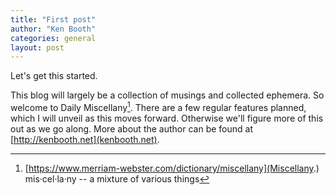 ```yaml
---
title: "First post"
author: "Ken Booth"
categories: general
layout: post
---
```


Let's get this started.

This blog will largely be a collection of musings and collected ephemera. So welcome to Daily Miscellany[^1]. There are a few regular features planned, which I will unveil as this moves forward. Otherwise we'll figure more of this out as we go along. More about the author can be found at [http://kenbooth.net](kenbooth.net).

[^1]: [https://www.merriam-webster.com/dictionary/miscellany](Miscellany.) mis·​cel·​la·​ny -- a mixture of various things
